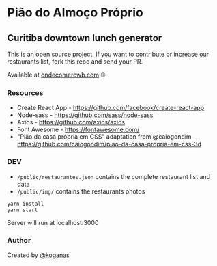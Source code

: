 # Pião do Almoço Próprio
## Curitiba downtown lunch generator
This is an open source project. If you want to contribute or increase our restaurants list, fork this repo and send your PR.  

Available at [ondecomercwb.com](https://ondecomercwb.com/) :globe_with_meridians:

### Resources
- Create React App - https://github.com/facebook/create-react-app
- Node-sass - https://github.com/sass/node-sass
- Axios - https://github.com/axios/axios
- Font Awesome - https://fontawesome.com/
- "Pião da casa própria em CSS" adaptation from @caiogondim - https://github.com/caiogondim/piao-da-casa-propria-em-css-3d

### DEV
- `/public/restaurantes.json` contains the complete restaurant list and data
- `/public/img/` contains the restaurants photos

```
yarn install
yarn start
```
Server will run at localhost:3000

### Author
Created by [@koganas](https://github.com/koganas)
